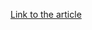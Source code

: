 [Link to the article](https://www.bleepingcomputer.com/news/security/killdisk-disk-wiping-malware-adds-ransomware-component/)
